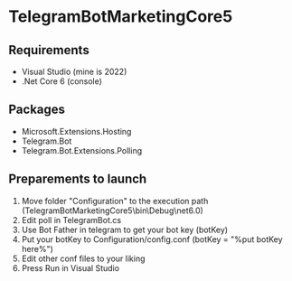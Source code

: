 # TelegramBotMarketingCore5

## Requirements
- Visual Studio (mine is 2022)
- .Net Core 6 (console)

## Packages
- Microsoft.Extensions.Hosting
- Telegram.Bot
- Telegram.Bot.Extensions.Polling

## Preparements to launch
1. Move folder "Configuration" to the execution path (TelegramBotMarketingCore5\bin\Debug\net6.0)
2. Edit poll in TelegramBot.cs
3. Use Bot Father in telegram to get your bot key (botKey)
4. Put your botKey to Configuration/config.conf (botKey = "%put botKey here%")
5. Edit other conf files to your liking
6. Press Run in Visual Studio
